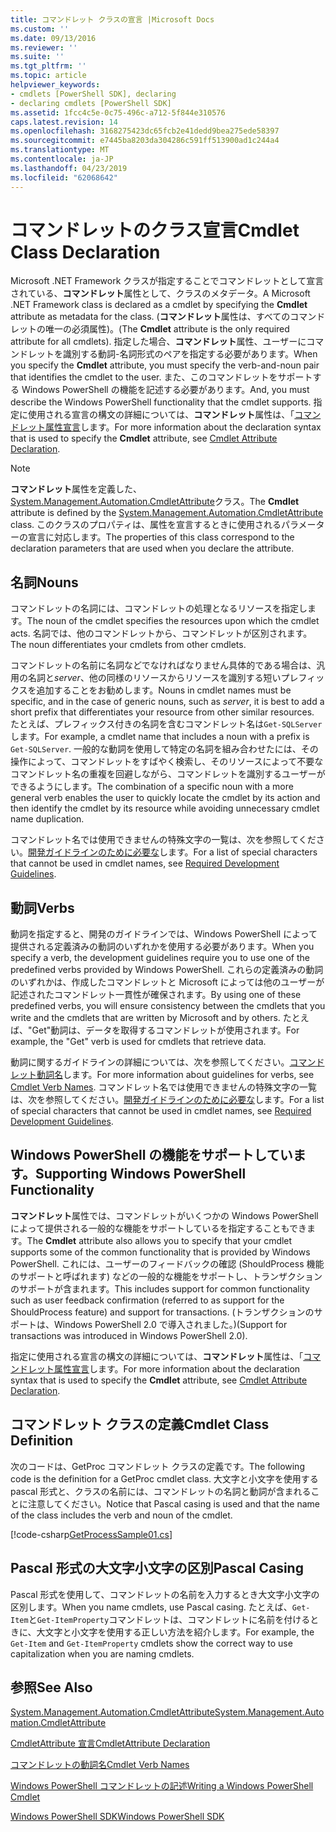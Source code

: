 ```yaml
---
title: コマンドレット クラスの宣言 |Microsoft Docs
ms.custom: ''
ms.date: 09/13/2016
ms.reviewer: ''
ms.suite: ''
ms.tgt_pltfrm: ''
ms.topic: article
helpviewer_keywords:
- cmdlets [PowerShell SDK], declaring
- declaring cmdlets [PowerShell SDK]
ms.assetid: 1fcc4c5e-0c75-496c-a712-5f844e310576
caps.latest.revision: 14
ms.openlocfilehash: 3168275423dc65fcb2e41dedd9bea275ede58397
ms.sourcegitcommit: e7445ba8203da304286c591ff513900ad1c244a4
ms.translationtype: MT
ms.contentlocale: ja-JP
ms.lasthandoff: 04/23/2019
ms.locfileid: "62068642"
---
```

# <a name="cmdlet-class-declaration"></a><span data-ttu-id="495c7-102">コマンドレットのクラス宣言</span><span class="sxs-lookup"><span data-stu-id="495c7-102">Cmdlet Class Declaration</span></span>

<span data-ttu-id="495c7-103">Microsoft .NET Framework クラスが指定することでコマンドレットとして宣言されている、**コマンドレット**属性として、クラスのメタデータ。</span><span class="sxs-lookup"><span data-stu-id="495c7-103">A Microsoft .NET Framework class is declared as a cmdlet by specifying the **Cmdlet** attribute as metadata for the class.</span></span> <span data-ttu-id="495c7-104">(**コマンドレット**属性は、すべてのコマンドレットの唯一の必須属性)。</span><span class="sxs-lookup"><span data-stu-id="495c7-104">(The **Cmdlet** attribute is the only required attribute for all cmdlets).</span></span> <span data-ttu-id="495c7-105">指定した場合、**コマンドレット**属性、ユーザーにコマンドレットを識別する動詞-名詞形式のペアを指定する必要があります。</span><span class="sxs-lookup"><span data-stu-id="495c7-105">When you specify the **Cmdlet** attribute, you must specify the verb-and-noun pair that identifies the cmdlet to the user.</span></span> <span data-ttu-id="495c7-106">また、このコマンドレットをサポートする Windows PowerShell の機能を記述する必要があります。</span><span class="sxs-lookup"><span data-stu-id="495c7-106">And, you must describe the Windows PowerShell functionality that the cmdlet supports.</span></span> <span data-ttu-id="495c7-107">指定に使用される宣言の構文の詳細については、**コマンドレット**属性は、「[コマンドレット属性宣言](./cmdlet-attribute-declaration.md)します。</span><span class="sxs-lookup"><span data-stu-id="495c7-107">For more information about the declaration syntax that is used to specify the **Cmdlet** attribute, see [Cmdlet Attribute Declaration](./cmdlet-attribute-declaration.md).</span></span>

> [!NOTE]
> <span data-ttu-id="495c7-108">**コマンドレット**属性を定義した、 [System.Management.Automation.CmdletAttribute](/dotnet/api/System.Management.Automation.CmdletAttribute)クラス。</span><span class="sxs-lookup"><span data-stu-id="495c7-108">The **Cmdlet** attribute is defined by the [System.Management.Automation.CmdletAttribute](/dotnet/api/System.Management.Automation.CmdletAttribute) class.</span></span> <span data-ttu-id="495c7-109">このクラスのプロパティは、属性を宣言するときに使用されるパラメーターの宣言に対応します。</span><span class="sxs-lookup"><span data-stu-id="495c7-109">The properties of this class correspond to the declaration parameters that are used when you declare the attribute.</span></span>

## <a name="nouns"></a><span data-ttu-id="495c7-110">名詞</span><span class="sxs-lookup"><span data-stu-id="495c7-110">Nouns</span></span>

<span data-ttu-id="495c7-111">コマンドレットの名詞には、コマンドレットの処理となるリソースを指定します。</span><span class="sxs-lookup"><span data-stu-id="495c7-111">The noun of the cmdlet specifies the resources upon which the cmdlet acts.</span></span> <span data-ttu-id="495c7-112">名詞では、他のコマンドレットから、コマンドレットが区別されます。</span><span class="sxs-lookup"><span data-stu-id="495c7-112">The noun differentiates your cmdlets from other cmdlets.</span></span>

<span data-ttu-id="495c7-113">コマンドレットの名前に名詞などでなければなりません具体的である場合は、汎用の名詞と*server*、他の同様のリソースからリソースを識別する短いプレフィックスを追加することをお勧めします。</span><span class="sxs-lookup"><span data-stu-id="495c7-113">Nouns in cmdlet names must be specific, and in the case of generic nouns, such as *server*, it is best to add a short prefix that differentiates your resource from other similar resources.</span></span> <span data-ttu-id="495c7-114">たとえば、プレフィックス付きの名詞を含むコマンドレット名は`Get-SQLServer`します。</span><span class="sxs-lookup"><span data-stu-id="495c7-114">For example, a cmdlet name that includes a noun with a prefix is `Get-SQLServer`.</span></span> <span data-ttu-id="495c7-115">一般的な動詞を使用して特定の名詞を組み合わせたには、その操作によって、コマンドレットをすばやく検索し、そのリソースによって不要なコマンドレット名の重複を回避しながら、コマンドレットを識別するユーザーができるようにします。</span><span class="sxs-lookup"><span data-stu-id="495c7-115">The combination of a specific noun with a more general verb enables the user to quickly locate the cmdlet by its action and then identify the cmdlet by its resource while avoiding unnecessary cmdlet name duplication.</span></span>

<span data-ttu-id="495c7-116">コマンドレット名では使用できませんの特殊文字の一覧は、次を参照してください。[開発ガイドラインのために必要な](./required-development-guidelines.md)します。</span><span class="sxs-lookup"><span data-stu-id="495c7-116">For a list of special characters that cannot be used in cmdlet names, see [Required Development Guidelines](./required-development-guidelines.md).</span></span>

## <a name="verbs"></a><span data-ttu-id="495c7-117">動詞</span><span class="sxs-lookup"><span data-stu-id="495c7-117">Verbs</span></span>

<span data-ttu-id="495c7-118">動詞を指定すると、開発のガイドラインでは、Windows PowerShell によって提供される定義済みの動詞のいずれかを使用する必要があります。</span><span class="sxs-lookup"><span data-stu-id="495c7-118">When you specify a verb, the development guidelines require you to use one of the predefined verbs provided by Windows PowerShell.</span></span> <span data-ttu-id="495c7-119">これらの定義済みの動詞のいずれかは、作成したコマンドレットと Microsoft によっては他のユーザーが記述されたコマンドレット一貫性が確保されます。</span><span class="sxs-lookup"><span data-stu-id="495c7-119">By using one of these predefined verbs, you will ensure consistency between the cmdlets that you write and the cmdlets that are written by Microsoft and by others.</span></span> <span data-ttu-id="495c7-120">たとえば、"Get"動詞は、データを取得するコマンドレットが使用されます。</span><span class="sxs-lookup"><span data-stu-id="495c7-120">For example, the "Get" verb is used for cmdlets that retrieve data.</span></span>

<span data-ttu-id="495c7-121">動詞に関するガイドラインの詳細については、次を参照してください。[コマンドレット動詞名](./approved-verbs-for-windows-powershell-commands.md)します。</span><span class="sxs-lookup"><span data-stu-id="495c7-121">For more information about guidelines for verbs, see [Cmdlet Verb Names](./approved-verbs-for-windows-powershell-commands.md).</span></span> <span data-ttu-id="495c7-122">コマンドレット名では使用できませんの特殊文字の一覧は、次を参照してください。[開発ガイドラインのために必要な](./required-development-guidelines.md)します。</span><span class="sxs-lookup"><span data-stu-id="495c7-122">For a list of special characters that cannot be used in cmdlet names, see [Required Development Guidelines](./required-development-guidelines.md).</span></span>

## <a name="supporting-windows-powershell-functionality"></a><span data-ttu-id="495c7-123">Windows PowerShell の機能をサポートしています。</span><span class="sxs-lookup"><span data-stu-id="495c7-123">Supporting Windows PowerShell Functionality</span></span>

<span data-ttu-id="495c7-124">**コマンドレット**属性では、コマンドレットがいくつかの Windows PowerShell によって提供される一般的な機能をサポートしているを指定することもできます。</span><span class="sxs-lookup"><span data-stu-id="495c7-124">The **Cmdlet** attribute also allows you to specify that your cmdlet supports some of the common functionality that is provided by Windows PowerShell.</span></span> <span data-ttu-id="495c7-125">これには、ユーザーのフィードバックの確認 (ShouldProcess 機能のサポートと呼ばれます) などの一般的な機能をサポートし、トランザクションのサポートが含まれます。</span><span class="sxs-lookup"><span data-stu-id="495c7-125">This includes support for common functionality such as user feedback confirmation (referred to as support for the ShouldProcess feature) and support for transactions.</span></span> <span data-ttu-id="495c7-126">(トランザクションのサポートは、Windows PowerShell 2.0 で導入されました。)</span><span class="sxs-lookup"><span data-stu-id="495c7-126">(Support for transactions was introduced in Windows PowerShell 2.0).</span></span>

<span data-ttu-id="495c7-127">指定に使用される宣言の構文の詳細については、**コマンドレット**属性は、「[コマンドレット属性宣言](./cmdlet-attribute-declaration.md)します。</span><span class="sxs-lookup"><span data-stu-id="495c7-127">For more information about the declaration syntax that is used to specify the **Cmdlet** attribute, see [Cmdlet Attribute Declaration](./cmdlet-attribute-declaration.md).</span></span>

## <a name="cmdlet-class-definition"></a><span data-ttu-id="495c7-128">コマンドレット クラスの定義</span><span class="sxs-lookup"><span data-stu-id="495c7-128">Cmdlet Class Definition</span></span>

<span data-ttu-id="495c7-129">次のコードは、GetProc コマンドレット クラスの定義です。</span><span class="sxs-lookup"><span data-stu-id="495c7-129">The following code is the definition for a GetProc cmdlet class.</span></span> <span data-ttu-id="495c7-130">大文字と小文字を使用する pascal 形式と、クラスの名前には、コマンドレットの名詞と動詞が含まれることに注意してください。</span><span class="sxs-lookup"><span data-stu-id="495c7-130">Notice that Pascal casing is used and that the name of the class includes the verb and noun of the cmdlet.</span></span>

[!code-csharp[GetProcessSample01.cs](../../powershell-sdk-samples/SDK-2.0/csharp/GetProcessSample01/GetProcessSample01.cs#L33-L34 "GetProcessSample01.cs")]

## <a name="pascal-casing"></a><span data-ttu-id="495c7-131">Pascal 形式の大文字小文字の区別</span><span class="sxs-lookup"><span data-stu-id="495c7-131">Pascal Casing</span></span>

<span data-ttu-id="495c7-132">Pascal 形式を使用して、コマンドレットの名前を入力するとき大文字小文字の区別します。</span><span class="sxs-lookup"><span data-stu-id="495c7-132">When you name cmdlets, use Pascal casing.</span></span> <span data-ttu-id="495c7-133">たとえば、`Get-Item`と`Get-ItemProperty`コマンドレットは、コマンドレットに名前を付けるときに、大文字と小文字を使用する正しい方法を紹介します。</span><span class="sxs-lookup"><span data-stu-id="495c7-133">For example, the `Get-Item` and `Get-ItemProperty` cmdlets show the correct way to use capitalization when you are naming cmdlets.</span></span>

## <a name="see-also"></a><span data-ttu-id="495c7-134">参照</span><span class="sxs-lookup"><span data-stu-id="495c7-134">See Also</span></span>

[<span data-ttu-id="495c7-135">System.Management.Automation.CmdletAttribute</span><span class="sxs-lookup"><span data-stu-id="495c7-135">System.Management.Automation.CmdletAttribute</span></span>](/dotnet/api/System.Management.Automation.CmdletAttribute)

[<span data-ttu-id="495c7-136">CmdletAttribute 宣言</span><span class="sxs-lookup"><span data-stu-id="495c7-136">CmdletAttribute Declaration</span></span>](./cmdlet-attribute-declaration.md)

[<span data-ttu-id="495c7-137">コマンドレットの動詞名</span><span class="sxs-lookup"><span data-stu-id="495c7-137">Cmdlet Verb Names</span></span>](./approved-verbs-for-windows-powershell-commands.md)

[<span data-ttu-id="495c7-138">Windows PowerShell コマンドレットの記述</span><span class="sxs-lookup"><span data-stu-id="495c7-138">Writing a Windows PowerShell Cmdlet</span></span>](./writing-a-windows-powershell-cmdlet.md)

[<span data-ttu-id="495c7-139">Windows PowerShell SDK</span><span class="sxs-lookup"><span data-stu-id="495c7-139">Windows PowerShell SDK</span></span>](../windows-powershell-reference.md)
